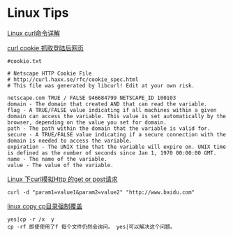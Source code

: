 # Linux Tips

[Linux curl命令详解](http://www.linuxdiyf.com/linux/2800.html)

[curl cookie 抓取登陆后网页](http://blog.sina.com.cn/s/blog_63d675190100p4vg.html)

	#cookie.txt

	# Netscape HTTP Cookie File
	# http://curl.haxx.se/rfc/cookie_spec.html
	# This file was generated by libcurl! Edit at your own risk.

	netscape.com TRUE / FALSE 946684799 NETSCAPE_ID 100103
	domain - The domain that created AND that can read the variable.
	flag - A TRUE/FALSE value indicating if all machines within a given domain can access the variable. This value is set automatically by the browser, depending on the value you set for domain.
	path - The path within the domain that the variable is valid for.
	secure - A TRUE/FALSE value indicating if a secure connection with the domain is needed to access the variable.
	expiration - The UNIX time that the variable will expire on. UNIX time is defined as the number of seconds since Jan 1, 1970 00:00:00 GMT.
	name - The name of the variable.
	value - The value of the variable.

[Linux 下curl模拟Http 的get or post请求](http://blog.sina.com.cn/s/blog_6e2d53050101k230.html)

	curl -d "param1=value1&param2=value2" "http://www.baidu.com"

[linux copy cp目录强制覆盖](http://blog.sina.com.cn/s/blog_8ca23b4001019ps6.html)

	yes|cp -r /x  y
	cp -rf 即使使用了f 每个文件仍然会询问。 yes|可以解决这个问题。
